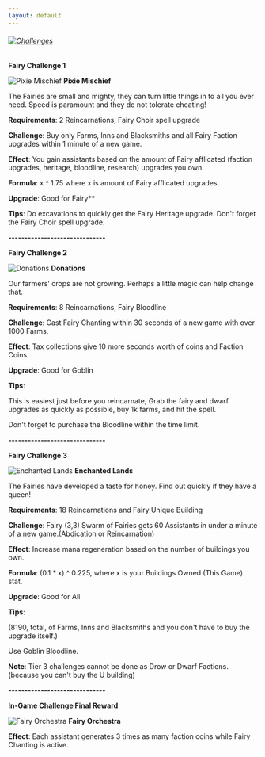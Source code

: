 ```yaml
---
layout: default
---
```


###### [![Challenges](/realm/img/picks/ChallengesTopPage.png)](/realm/Challenges/)

**Fairy Challenge 1**

![Pixie Mischief](/realm/img/picks/PixieMischiefChallenge.png "Pixie Mischief") **Pixie Mischief**

The Fairies are small and mighty, they can turn little things in to all you ever need. Speed is paramount and they do not tolerate cheating!

**Requirements**: 2 Reincarnations, Fairy Choir spell upgrade

**Challenge**: Buy only Farms, Inns and Blacksmiths and all Fairy Faction upgrades within 1 minute of a new game.

**Effect**: You gain assistants based on the amount of Fairy afflicated (faction upgrades, heritage, bloodline, research) upgrades you own.

**Formula**: x ^ 1.75 where x is amount of Fairy afflicated upgrades.

**Upgrade**: Good for Fairy**

**Tips**: Do excavations to quickly get the Fairy Heritage upgrade. Don't forget the Fairy Choir spell upgrade.

**------------------------------**

**Fairy Challenge 2**

![Donations](/realm/img/picks/DonationsChallenge.png "Donations") **Donations**

Our farmers' crops are not growing. Perhaps a little magic can help change that.

**Requirements**: 8 Reincarnations, Fairy Bloodline

**Challenge**: Cast Fairy Chanting within 30 seconds of a new game with over 1000 Farms.

**Effect**: Tax collections give 10 more seconds worth of coins and Faction Coins.

**Upgrade**: Good for Goblin

**Tips**:

This is easiest just before you reincarnate, Grab the fairy and dwarf upgrades as quickly as possible, buy 1k farms, and hit the spell.

Don't forget to purchase the Bloodline within the time limit.

**------------------------------**

**Fairy Challenge 3**

![Enchanted Lands](/realm/img/picks/EnchantedLandsChallenges.png "Enchanted Lands") **Enchanted Lands**

The Fairies have developed a taste for honey. Find out quickly if they have a queen!

**Requirements**: 18 Reincarnations and Fairy Unique Building

**Challenge**: Fairy (3,3) Swarm of Fairies gets 60 Assistants in under a minute of a new game.(Abdication or Reincarnation)

**Effect**: Increase mana regeneration based on the number of buildings you own.

**Formula**: (0.1 * x) ^ 0.225, where x is your Buildings Owned (This Game) stat.

**Upgrade**: Good for All

**Tips**:

(8190, total, of Farms, Inns and Blacksmiths and you don't have to buy the upgrade itself.)

Use Goblin Bloodline.

**Note**: Tier 3 challenges cannot be done as Drow or Dwarf Factions. (because you can't buy the U building)

**------------------------------**

**In-Game Challenge Final Reward**

![Fairy Orchestra](/realm/img/picks/FairyOrchestraFinalReward.png "Fairy Orchestra") **Fairy Orchestra**

**Effect**: Each assistant generates 3 times as many faction coins while Fairy Chanting is active.
